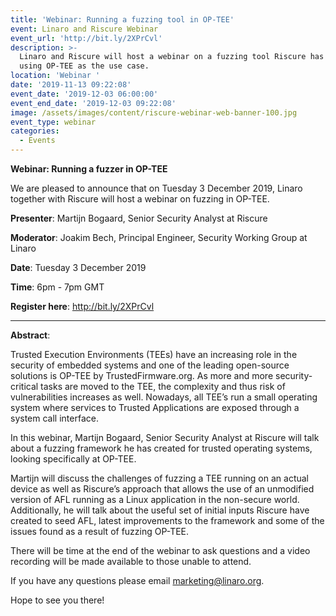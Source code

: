 ```yaml
---
title: 'Webinar: Running a fuzzing tool in OP-TEE'
event: Linaro and Riscure Webinar
event_url: 'http://bit.ly/2XPrCvl'
description: >-
  Linaro and Riscure will host a webinar on a fuzzing tool Riscure has created,
  using OP-TEE as the use case.
location: 'Webinar '
date: '2019-11-13 09:22:08'
event_date: '2019-12-03 06:00:00'
event_end_date: '2019-12-03 09:22:08'
image: /assets/images/content/riscure-webinar-web-banner-100.jpg
event_type: webinar
categories:
  - Events
---
```

**Webinar: Running a fuzzer in OP-TEE**

We are pleased to announce that on Tuesday 3 December 2019, Linaro together with Riscure will host a webinar on fuzzing in OP-TEE.

**Presenter**: Martijn Bogaard, Senior Security Analyst at Riscure

**Moderator**: Joakim Bech, Principal Engineer, Security Working Group at Linaro

**Date**: Tuesday 3 December 2019

**Time**: 6pm - 7pm GMT

**Register here**: <http://bit.ly/2XPrCvl>

- - -

**Abstract**:

Trusted Execution Environments (TEEs) have an increasing role in the security of embedded systems and one of the leading open-source solutions is OP-TEE by TrustedFirmware.org. As more and more security-critical tasks are moved to the TEE, the complexity and thus risk of vulnerabilities increases as well. Nowadays, all TEE’s run a small operating system where services to Trusted Applications are exposed through a system call interface.

In this webinar, Martijn Bogaard, Senior Security Analyst at Riscure will talk about a fuzzing framework he has created for trusted operating systems, looking specifically at OP-TEE.

Martijn will discuss the challenges of fuzzing a TEE running on an actual device as well as Riscure’s approach that allows the use of an unmodified version of AFL running as a Linux application in the non-secure world. Additionally, he will talk about the useful set of initial inputs Riscure have created to seed AFL, latest improvements to the framework and some of the issues found as a result of fuzzing OP-TEE.

There will be time at the end of the webinar to ask questions and a video recording will be made available to those unable to attend.

If you have any questions please email marketing@linaro.org.

Hope to see you there!
